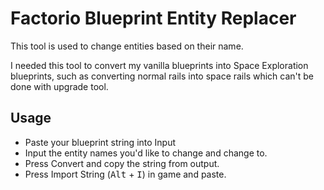 # Factorio Blueprint Entity Replacer

This tool is used to change entities based on their name.

I needed this tool to convert my vanilla blueprints into Space Exploration blueprints, such as converting normal rails into space rails which can't be done with upgrade tool.

## Usage

* Paste your blueprint string into Input
* Input the entity names you'd like to change and change to.
* Press Convert and copy the string from output.
* Press Import String (<kbd>Alt</kbd> + <kbd>I</kbd>) in game and paste.
